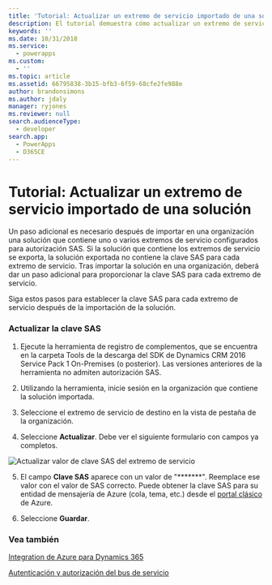 ```yaml
---
title: 'Tutorial: Actualizar un extremo de servicio importado de una solución (Common Data Service para aplicaciones) | Microsoft Docs'
description: El tutorial demuestra cómo actualizar un extremo de servicio importado de una solución.
keywords: ''
ms.date: 10/31/2018
ms.service:
  - powerapps
ms.custom:
  - ''
ms.topic: article
ms.assetid: 66795838-3b15-bfb3-6f59-68cfe2fe988e
author: brandonsimons
ms.author: jdaly
manager: ryjones
ms.reviewer: null
search.audienceType:
  - developer
search.app:
  - PowerApps
  - D365CE
---
```


# <a name="tutorial-update-a-service-endpoint-imported-from-a-solution"></a>Tutorial: Actualizar un extremo de servicio importado de una solución

<!-- https://docs.microsoft.com/en-us/dynamics365/customer-engagement/developer/walkthrough-update-service-endpoint-imported-solution -->

Un paso adicional es necesario después de importar en una organización una solución que contiene uno o varios extremos de servicio configurados para autorización SAS. Si la solución que contiene los extremos de servicio se exporta, la solución exportada no contiene la clave SAS para cada extremo de servicio. Tras importar la solución en una organización, deberá dar un paso adicional para proporcionar la clave SAS para cada extremo de servicio.  
  
 Siga estos pasos para establecer la clave SAS para cada extremo de servicio después de la importación de la solución.  
  
### <a name="update-the-sas-key"></a>Actualizar la clave SAS  
  
1.  Ejecute la herramienta de registro de complementos, que se encuentra en la carpeta Tools de la descarga del SDK de Dynamics CRM 2016 Service Pack 1 On-Premises (o posterior). Las versiones anteriores de la herramienta no admiten autorización SAS.  
  
2.  Utilizando la herramienta, inicie sesión en la organización que contiene la solución importada.  
  
3.  Seleccione el extremo de servicio de destino en la vista de pestaña de la organización.  
  
4.  Seleccione **Actualizar**. Debe ver el siguiente formulario con campos ya completos.  
  
 ![Actualizar valor de clave SAS del extremo de servicio](media/sas-key.PNG "Actualizar valor de clave SAS del extremo de servicio")  
  
5.  El campo **Clave SAS** aparece con un valor de "*******".  Reemplace ese valor con el valor de SAS correcto. Puede obtener la clave SAS para su entidad de mensajería de Azure (cola, tema, etc.) desde el [portal clásico](http://manage.windowsazure.com) de Azure.  
  
6.  Seleccione **Guardar**.  
  
### <a name="see-also"></a>Vea también  
[Integration de Azure para Dynamics 365](azure-integration.md)

 [Autenticación y autorización del bus de servicio](https://azure.microsoft.com/en-us/documentation/articles/service-bus-authentication-and-authorization/)
